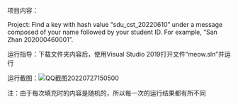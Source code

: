 项目内容：

Project: Find a key with hash value “sdu_cst_20220610” under a message composed of your name followed by your student ID. For example, “San Zhan 202000460001”.

运行指导：下载文件夹内容后，使用Visual Studio 2019打开文件“meow.sln”并运行

运行截图：![QQ截图20220727150500](https://user-images.githubusercontent.com/109948161/181451980-01c677b3-bf09-4eab-be13-849df0e99743.png)

注：由于每次填充时的内容是随机的，所以每一次的运行结果都有所不同
